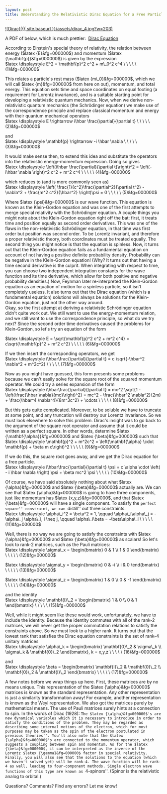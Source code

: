 ```yaml
--- 
layout: post 
title: Understanding the Relativistic Dirac Equation for a Free Particle 
---
```


[![Dirac]({{ site.baseurl }}/assets/dirac_4.jpg?w=203)](http://joshuagoings.files.wordpress.com/2014/03/dirac_4.jpg)

A PDF of below, which is much prettier:&nbsp; [Dirac Equation](http://joshuagoings.files.wordpress.com/2014/03/dirac.pdf)

According to Einstein's special theory of relativity, the relation between energy ($latex {E}&fg=000000$) and momentum ($latex {\mathbf{p}}&fg=000000$) is given by the expression  
$latex \displaystyle E^2 = \mathbf{p}^2 c^2 + m\_0^2 c^4 \ \ \ \ \ (1)&fg=000000$

This relates a particle's rest mass ($latex {m\_0}&fg=000000$, which we will call $latex {m}&fg=000000$ from here on out), momentum, and total energy. This equation sets time and space coordinates on equal footing (a requirement for Lorentz invariance), and is a suitable starting point for developing a relativistic quantum mechanics. Now, when we derive non-relativistic quantum mechanics (the Schrödinger equation) we make use of the correspondence principle and replace classical momentum and energy with their quantum mechanical operators  
$latex \displaystyle E \rightarrow i\hbar \frac{\partial}{\partial t} \ \ \ \ \ (2)&fg=000000$

and  
$latex \displaystyle \mathbf{p} \rightarrow -i \hbar \nabla \ \ \ \ \ (3)&fg=000000$

It would make sense then, to extend this idea and substitute the operators into the relativistic energy-momentum expression. Doing so gives  
$latex \displaystyle \left(i\hbar \frac{\partial}{\partial t}\right)^2 = \left(-i\hbar \nabla \right)^2 c^2 + m^2 c^4 \ \ \ \ \ (4)&fg=000000$

which reduces to (and is more commonly seen as)  
$latex \displaystyle \left( \frac{1}{c^2}\frac{\partial^2}{\partial t^2} - \nabla^2 + \frac{m^2 c^2}{\hbar^2} \right)\psi = 0 \ \ \ \ \ (5)&fg=000000$

Where $latex {\psi}&fg=000000$ is our wave function. This equation is known as the Klein-Gordon equation and was one of the first attempts to merge special relativity with the Schrödinger equation. A couple things you might note about the Klein-Gordon equation right off the bat: first, it treats time and position equally as second order derivatives. This was one of the flaws in the non-relativistic Schrödinger equation, in that time was first order but position was second order. To be Lorentz invariant, and therefore a proper relativistic theory, both coordinates must be treated equally. The second thing you might notice is that the equation is spinless. Now, it turns out that the Klein-Gordon equation fails as a fundamental equation on account of not having a positive definite probability density. Probability can be negative in the Klein-Gordon equation! (Why? It turns out that having a time second derivative is the culprit. When integrating with respect to time, you can choose two independent integration constants for the wave function and its time derivative, which allow for both positive and negative probability densities.) Now, Feynman later re-interpreted the Klein-Gordon equation as an equation of motion for a spinless particle, so it isn't completely useless. It also turns out that the Dirac equation (which is a fundamental equation) solutions will always be solutions for the Klein-Gordon equation, just not the other way around.  
Okay, so the first attempt at deriving a relativistic Schrödinger equation didn't quite work out. We still want to use the energy-momentum relation, and we still want to use the correspondence principle, so what do we try next? Since the second order time derivatives caused the problems for Klein-Gordon, so let's try an equation of the form

$latex \displaystyle E = \sqrt{\mathbf{p}^2 c^2 + m^2 c^4} = c\sqrt{\mathbf{p}^2 + m^2 c^2} \ \ \ \ \ (6)&fg=000000$

If we then insert the corresponding operators, we get  
$latex \displaystyle i\hbar\frac{\partial}{\partial t} = c \sqrt{-\hbar^2 \nabla^2 + m^2c^2} \ \ \ \ \ (7)&fg=000000$

Now as you might have guessed, this form presents some problems because we can't easily solve for the square root of the squared momentum operator. We could try a series expansion of the form  
$latex \displaystyle i\hbar\frac{\partial}{\partial t} = mc^2 \sqrt{1 - \left(\frac{\hbar \nabla}{mc}\right)^2} = mc^2 - \frac{\hbar^2 \nabla^2}{2m} + \frac{\hbar^4 \nabla^4}{8m^3c^2} + \cdots \ \ \ \ \ (8)&fg=000000$

But this gets quite complicated. Moreover, to be soluble we have to truncate at some point, and any truncation will destroy our Lorentz invariance. So we must look elsewhere to solve this problem. Dirac's insight was to go back to the argument of the square root operator and assume that it could be written as a perfect square. In other words, determine $latex {\mathbf{\alpha}}&fg=000000$ and $latex {\beta}&fg=000000$ such that  
$latex \displaystyle \mathbf{p}^2 + m^2c^2 = \left(\mathbf{\alpha} \cdot \mathbf{p} + \beta m c\right)^2 \ \ \ \ \ (9)&fg=000000$

If we do this, the square root goes away, and we get the Dirac equation for a free particle.  
$latex \displaystyle i\hbar\frac{\partial}{\partial t} \psi = c \alpha \cdot \left( - i \hbar \nabla \right) \psi + \beta mc^2 \psi \ \ \ \ \ (10)&fg=000000$

Of course, we have said absolutely nothing about what $latex {\alpha}&fg=000000$ and $latex {\beta}&fg=000000$ actually are. We can see that $latex {\alpha}&fg=000000$ is going to have three components, just like momentum has $latex {x,y,z}&fg=000000$, and that $latex {\beta}&fg=000000$ will have a single component. To satisfy the ``perfect square'' constraint, we can ``distill'' out three constraints.  
$latex \displaystyle \alpha\_i^2 = \beta^2 = 1, \qquad \alpha\_i\alpha\_j = - \alpha\_j \alpha\_i, i \neq j, \qquad \alpha\_i\beta = -\beta\alpha\_i \ \ \ \ \ (11)&fg=000000$

Well, there is no way we are going to satisfy the constraints with $latex {\alpha}&fg=000000$ and $latex {\beta}&fg=000000$ as scalars! So let's look to rank-2 matrices, such as the Pauli matrices:  
$latex \displaystyle \sigma\_x = \begin{bmatrix} 0 & 1 \\ 1 & 0 \end{bmatrix} \ \ \ \ \ (12)&fg=000000$

$latex \displaystyle \sigma\_y = \begin{bmatrix} 0 & -i \\ i & 0 \end{bmatrix} \ \ \ \ \ (13)&fg=000000$

$latex \displaystyle \sigma\_z = \begin{bmatrix} 1 & 0 \\ 0 & -1 \end{bmatrix} \ \ \ \ \ (14)&fg=000000$

and the identity  
$latex \displaystyle \mathbf{I}\_2 = \begin{bmatrix} 1 & 0 \\ 0 & 1 \end{bmatrix} \ \ \ \ \ (15)&fg=000000$

Well, while it might seem like these would work, unfortunately, we have to include the identity. Because the identity commutes with all of the rank-2 matrices, we will never get the proper commutation relations to satisfy the constraints above. So we must look to a higher rank. It turns out that the lowest rank that satisfies the Dirac equation constraints is the set of rank-4 unitary matrices  
$latex \displaystyle \alpha\_k = \begin{bmatrix} \mathbf{0}\_2 & \sigma\_k \\ \sigma\_k & \mathbf{0}\_2 \end{bmatrix}, k = x,y,z \ \ \ \ \ (16)&fg=000000$

and  
$latex \displaystyle \beta = \begin{bmatrix} \mathbf{I}\_2 & \mathbf{0}\_2 \\ \mathbf{0}\_2 & \mathbf{I}\_2 \end{bmatrix} \ \ \ \ \ (17)&fg=000000$

A few notes before we wrap things up here. First, these matrices are by no means unique. This representation of the $latex {\alpha}&fg=000000$ matrices is known as the standard representation. Any other representation is just a similarity transformation away! For example, another representation is known as the Weyl representation. We also got the matrices purely by mathematical means. The use of Pauli matrices surely hints at a connection to spin. In the words of Dirac (1928): ``The $latex {\alpha}&fg=000000$'s are new dynamical variables which it is necessary to introduce in order to satisfy the conditions of the problem. They may be regarded as describing some internal motions of the electron, which for most purposes may be taken as the spin of the electron postulated in previous theories''. You'll also note that the $latex {\alpha}&fg=000000$'s are connected to the momentum operator, which suggests a coupling between spin and momentum. As for the $latex {\beta}&fg=000000$, it can be interpreted as the inverse of the Lorentz $latex {\gamma}&fg=000000$ factor in special relativity. Finally, you will also see that the solutions to the equation (which we haven't solved yet) will be rank-4. The wave function will be rank-4 as well, leading to four-component methods. Single electron wave functions of this type are known as ``4-spinors''. (Spinor is the relativistic analog to orbital.)

Questions? Comments? Find any errors? Let me know!

